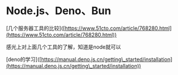 # Node.js、Deno、Bun

\[几个服务器工具的比较]\([https://www.51cto.com/article/768280.html](https://www.51cto.com/article/768280.html))

感光上对上面几个工具的了解，知道是node就可以



\[deno的学习]\([https://manual.deno.js.cn/getting\_started/installation](https://manual.deno.js.cn/getting\_started/installation))



